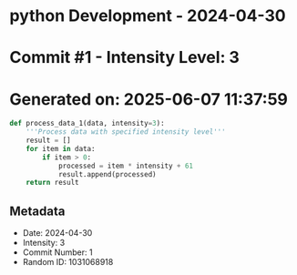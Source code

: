 ﻿# python Development - 2024-04-30
# Commit #1 - Intensity Level: 3
# Generated on: 2025-06-07 11:37:59
```python
def process_data_1(data, intensity=3):
    '''Process data with specified intensity level'''
    result = []
    for item in data:
        if item > 0:
            processed = item * intensity + 61
            result.append(processed)
    return result
```
## Metadata
- Date: 2024-04-30
- Intensity: 3
- Commit Number: 1
- Random ID: 1031068918
